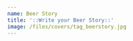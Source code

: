 ```yaml
---
name: Beer Story
title: '::Write your Beer Story::'
image: /files/covers/tag_beerstory.jpg
---
```


